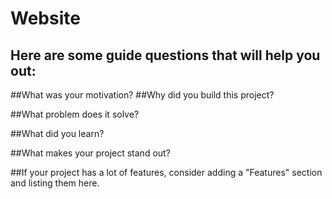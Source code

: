 # Website
## Here are some guide questions that will help you out:

##What was your motivation?
##Why did you build this project?

##What problem does it solve?

##What did you learn?

##What makes your project stand out?

##If your project has a lot of features, consider adding a "Features" section and listing them here.


